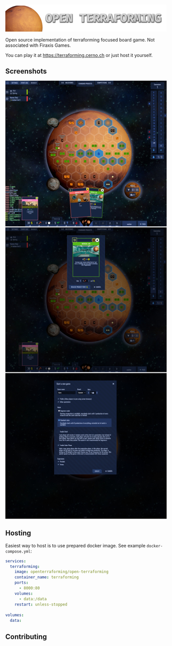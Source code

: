 ![Open Terraforming](./presentation/open-terraforming-logo.png)

Open source implementation of terraforming focused board game. Not associated with Firaxis Games.

You can play it at https://terraforming.cerno.ch or just host it yourself.

## Screenshots

![ingame screenshot](./presentation/ingame-1.jpg)
![other screenshot](./presentation/ingame-2.jpg)
![other screenshot](./presentation/new-game-screen.jpg)

## Hosting

Easiest way to host is to use prepared docker image. See example `docker-compose.yml`:

```yaml
services:
  terraforming:
    image: openterraforming/open-terraforming
    container_name: terraforming
    ports:
      - 8000:80
    volumes:
      - data:/data
    restart: unless-stopped

volumes:
  data:
```

## Contributing
